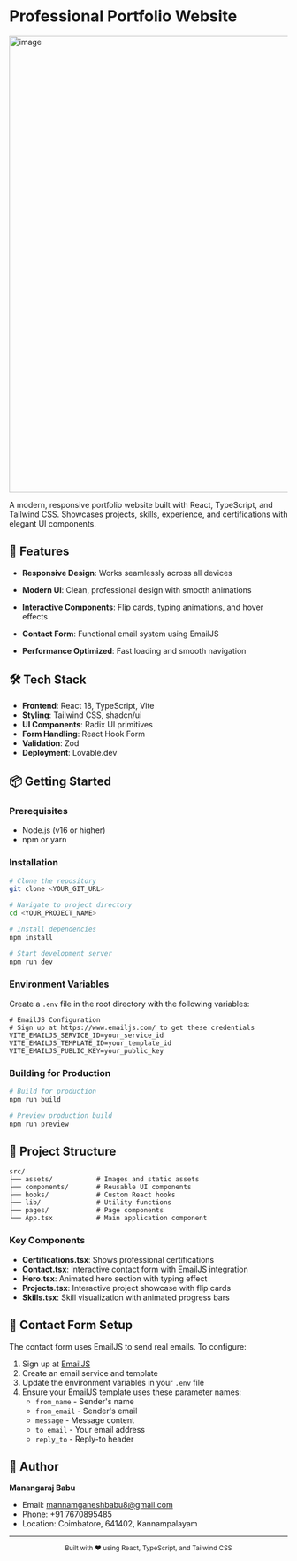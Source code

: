 # Professional Portfolio Website

<img width="1326" height="825" alt="image" src="https://github.com/user-attachments/assets/8b2748a6-d5e7-4fa9-bc6c-1e29d0a83b15" />


A modern, responsive portfolio website built with React, TypeScript, and Tailwind CSS. Showcases projects, skills, experience, and certifications with elegant UI components.

## 🚀 Features

- **Responsive Design**: Works seamlessly across all devices
- **Modern UI**: Clean, professional design with smooth animations
- **Interactive Components**: Flip cards, typing animations, and hover effects

- **Contact Form**: Functional email system using EmailJS
- **Performance Optimized**: Fast loading and smooth navigation

## 🛠️ Tech Stack

- **Frontend**: React 18, TypeScript, Vite
- **Styling**: Tailwind CSS, shadcn/ui
- **UI Components**: Radix UI primitives
- **Form Handling**: React Hook Form
- **Validation**: Zod
- **Deployment**: Lovable.dev

## 📦 Getting Started

### Prerequisites

- Node.js (v16 or higher)
- npm or yarn

### Installation

```bash
# Clone the repository
git clone <YOUR_GIT_URL>

# Navigate to project directory
cd <YOUR_PROJECT_NAME>

# Install dependencies
npm install

# Start development server
npm run dev
```

### Environment Variables

Create a `.env` file in the root directory with the following variables:

```env
# EmailJS Configuration
# Sign up at https://www.emailjs.com/ to get these credentials
VITE_EMAILJS_SERVICE_ID=your_service_id
VITE_EMAILJS_TEMPLATE_ID=your_template_id
VITE_EMAILJS_PUBLIC_KEY=your_public_key
```

### Building for Production

```bash
# Build for production
npm run build

# Preview production build
npm run preview
```

## 🎨 Project Structure

```
src/
├── assets/           # Images and static assets
├── components/       # Reusable UI components
├── hooks/            # Custom React hooks
├── lib/              # Utility functions
├── pages/            # Page components
└── App.tsx           # Main application component
```

### Key Components


- **Certifications.tsx**: Shows professional certifications
- **Contact.tsx**: Interactive contact form with EmailJS integration
- **Hero.tsx**: Animated hero section with typing effect
- **Projects.tsx**: Interactive project showcase with flip cards
- **Skills.tsx**: Skill visualization with animated progress bars

## 📧 Contact Form Setup

The contact form uses EmailJS to send real emails. To configure:

1. Sign up at [EmailJS](https://www.emailjs.com/)
2. Create an email service and template
3. Update the environment variables in your `.env` file
4. Ensure your EmailJS template uses these parameter names:
   - `from_name` - Sender's name
   - `from_email` - Sender's email
   - `message` - Message content
   - `to_email` - Your email address
   - `reply_to` - Reply-to header




## 👤 Author

**Manangaraj Babu**
- Email: mannamganeshbabu8@gmail.com
- Phone: +91 7670895485
- Location: Coimbatore, 641402, Kannampalayam

---

<div align="center">
  <sub>Built with ❤️ using React, TypeScript, and Tailwind CSS</sub>
</div>
